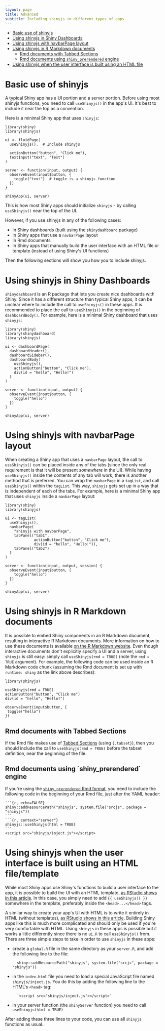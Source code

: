 ```yaml
---
layout: page
title: Advanced
subtitle: Including shinyjs in different types of apps
---
```


- [Basic use of shinyjs](#usage-basic)
- [Using shinyjs in Shiny Dashboards](#usage-dashboard)
- [Using shinyjs with navbarPage layout](#usage-navbarpage)
- [Using shinyjs in R Markdown documents](#usage-rmd)
    - [Rmd documents with Tabbed Sections](#usage-tabbed)
    - [Rmd documents using `shiny_prerendered` engine](#usage-prerendered)
- [Using shinyjs when the user interface is built using an HTML file](#usage-html)

<h1 id="usage-basic" class="linked-section">Basic use of shinyjs</h1>

A typical Shiny app has a UI portion and a server portion. Before using most shinyjs functions, you need to call `useShinyjs()` in the app's UI. It's best to include it near the top as a convention.

Here is a minimal Shiny app that uses `shinyjs`:

```
library(shiny)
library(shinyjs)

ui <- fluidPage(
  useShinyjs(),  # Include shinyjs

  actionButton("button", "Click me"),
  textInput("text", "Text")
)

server <- function(input, output) {
  observeEvent(input$button, {
    toggle("text")  # toggle is a shinyjs function
  })
}

shinyApp(ui, server)
```

This is how most Shiny apps should initialize `shinyjs` - by calling `useShinyjs()` near the top of the UI.

However, if you use shinyjs in any of the following cases:

- In Shiny dashboards (built using the `shinydashboard` package)
- In Shiny apps that use a `navbarPage` layout
- In Rmd documents
- In Shiny apps that manually build the user interface with an HTML file or template (instead of using Shiny's UI functions)

Then the following sections will show you how you to include shinyjs.

<h1 id="usage-dashboard" class="linked-section">Using shinyjs in Shiny Dashboards</h1>

`shinydashboard` is an R package that lets you create nice dashboards with Shiny. Since it has a different structure than typical Shiny apps, it can be unclear where to include the call to `useShinyjs()` in these apps. It is recommended to place the call to `useShinyjs()` in the beginning of `dashboardBody()`. For example, here is a minimal Shiny dashboard that uses `shinyjs`:

```
library(shiny)
library(shinydashboard)
library(shinyjs)

ui <- dashboardPage(
  dashboardHeader(),
  dashboardSidebar(),
  dashboardBody(
    useShinyjs(),
    actionButton("button", "Click me"),
    div(id = "hello", "Hello!")
  )
)

server <- function(input, output) {
  observeEvent(input$button, {
    toggle("hello")
  })
}

shinyApp(ui, server)
```

<h1 id="usage-navbarpage" class="linked-section">Using shinyjs with navbarPage layout</h1>

When creating a Shiny app that uses a `navbarPage` layout, the call to `useShinyjs()` can be placed inside any of the tabs (since the only real requirement is that it will be present *somewhere* in the UI). While having `useShinyjs()` inside the contents of any tab will work, there is another method that is preferred. You can wrap the `navbarPage` in a `tagList`, and call `useShinyjs()` within the `tagList`. This way, `shinyjs` gets set up in a way that is independent of each of the tabs. For example, here is a minimal Shiny app that uses `shinyjs` inside a `navbarPage` layout:

```
library(shiny)
library(shinyjs)

ui <- tagList(
  useShinyjs(),
  navbarPage(
    "shinyjs with navbarPage",
    tabPanel("tab1",
             actionButton("button", "Click me"),
             div(id = "hello", "Hello!")),
    tabPanel("tab2")
  )
)

server <- function(input, output, session) {
  observeEvent(input$button, {
    toggle("hello")
  })
}

shinyApp(ui, server)
```

<h1 id="usage-rmd" class="linked-section">Using shinyjs in R Markdown documents</h1>

It is possible to embed Shiny components in an R Markdown document, resulting in interactive R Markdown documents. More information on how to use these documents is available [on the R Markdown website](http://rmarkdown.rstudio.com/authoring_shiny.html). Even though interactive documents don't explicitly specify a UI and a server, using `shinyjs` is still easy: simply call `useShinyjs(rmd = TRUE)` (note the `rmd = TRUE` argument). For example, the following code can be used inside an R Markdown code chunk (assuming the Rmd document is set up with `runtime: shiny` as the link above describes):

```
library(shinyjs)

useShinyjs(rmd = TRUE)
actionButton("button", "Click me")
div(id = "hello", "Hello!")

observeEvent(input$button, {
 toggle("hello")
})
```

<h2 id="usage-tabbed" class="linked-section">Rmd documents with Tabbed Sections</h2>

If the Rmd file makes use of [Tabbed Sections](http://rmarkdown.rstudio.com/html_document_format.html#tabbed_sections) (using `{.tabset}`), then you should include the call to `useShinyjs(rmd = TRUE)` before the tabset definition, near the beginning of the file.

<h2 id="usage-prerendered" class="linked-section">Rmd documents using `shiny_prerendered` engine</h2>

If you're using the [`shiny_prerendered` Rmd format](http://rmarkdown.rstudio.com/authoring_shiny_prerendered.html), you need to include the following code in the beginning of your Rmd file, just after the YAML header:

````
```{r, echo=FALSE}
shiny::addResourcePath("shinyjs", system.file("srcjs", package = "shinyjs"))
```
```{r, context="server"}
shinyjs::useShinyjs(html = TRUE)
```
<script src="shinyjs/inject.js"></script>
````

<h1 id="usage-html" class="linked-section">Using shinyjs when the user interface is built using an HTML file/template</h1>

While most Shiny apps use Shiny's functions to build a user interface to the app, it is possible to build the UI with an HTML template, [as RStudio shows in this article](http://shiny.rstudio.com/articles/templates.html). In this case, you simply need to add `{{ useShinyjs() }}` somewhere in the template, preferably inside the `<head>...</head>` tags.

A similar way to create your app's UI with HTML is to write it entirely in HTML (without templates), [as RStudio shows in this article](http://shiny.rstudio.com/articles/html-ui.html). Building Shiny apps like this is much more complicated and should only be used if you're very comfortable with HTML. Using `shinyjs` in these apps is possible but it works a little differently since there is no `ui.R` to call `useShinyjs()` from.  There are three simple steps to take in order to use `shinyjs` in these apps:

- create a `global.R` file in the same directory as your `server.R`, and add the following line to the file:

        shiny::addResourcePath("shinyjs", system.file("srcjs", package = "shinyjs"))
        
- in the `index.html` file you need to load a special JavaScript file named `shinyjs/inject.js`. You do this by adding the following line to the HTML's `<head>` tag:

        `<script src="shinyjs/inject.js"></script>`
        
- in your server function (the `shinyServer` function) you need to call `useShinyjs(html = TRUE)`

After adding these three lines to your code, you can use all `shinyjs` functions as usual.
